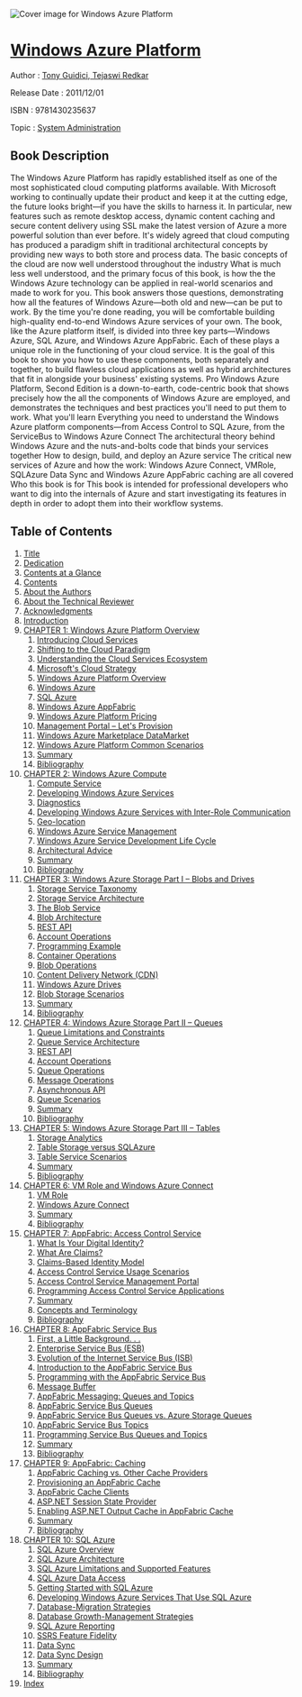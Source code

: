 ![Cover image for Windows Azure Platform](https://imgdetail.ebookreading.net/cover/cover/system_admin/EB9781430235637.jpg)

[Windows Azure Platform](https://ebookreading.net/view/book/Windows+Azure+Platform-EB9781430235637_1.html "Windows Azure Platform")
====================================================================================================================

Author : [Tony Guidici](https://ebookreading.net/search/author/Tony+Guidici),[ Tejaswi Redkar](https://ebookreading.net/search/author/+Tejaswi+Redkar)

Release Date : 2011/12/01

ISBN : 9781430235637

Topic : [System Administration](https://ebookreading.net/search/category/system-administration)

Book Description
-----------------

The Windows Azure Platform has rapidly established itself as one of the most sophisticated cloud computing platforms available. With Microsoft working to continually update their product and keep it at the cutting edge, the future looks bright—if you have the skills to harness it. In particular, new features such as remote desktop access, dynamic content caching and secure content delivery using SSL make the latest version of Azure a more powerful solution than ever before.
It's widely agreed that cloud computing has produced a paradigm shift in traditional architectural concepts by providing new ways to both store and process data. The basic concepts of the cloud are now well understood throughout the industry
What is much less well understood, and the primary focus of this book, is how the the Windows Azure technology can be applied in real-world scenarios and made to work for you. This book answers those questions, demonstrating how all the features of Windows Azure—both old and new—can be put to work.
By the time you're done reading, you will be comfortable building high-quality end-to-end Windows Azure services of your own. The book, like the Azure platform itself, is divided into three key parts—Windows Azure, SQL Azure, and Windows Azure AppFabric. Each of these plays a unique role in the functioning of your cloud service. It is the goal of this book to show you how to use these components, both separately and together, to build flawless cloud applications as well as hybrid architectures that fit in alongside your business' existing systems.
Pro Windows Azure Platform, Second Edition is a down-to-earth, code-centric book that shows precisely how the all the components of Windows Azure are employed, and demonstrates the techniques and best practices you'll need to put them to work.
What you'll learn
Everything you need to understand the Windows Azure platform components—from Access Control to SQL Azure, from the ServiceBus to Windows Azure Connect
The architectural theory behind Windows Azure and the nuts-and-bolts code that binds your services together
How to design, build, and deploy an Azure service
The critical new services of Azure and how the work: Windows Azure Connect, VMRole, SQLAzure Data Sync and Windows Azure AppFabric caching are all covered
Who this book is for
This book is intended for professional developers who want to dig into the internals of Azure and start investigating its features in depth in order to adopt them into their workflow systems.
              
Table of Contents
-----------------

1. [Title](https://ebookreading.net/view/book/Windows+Azure+Platform-EB9781430235637_2.html)
1. [Dedication](https://ebookreading.net/view/book/Windows+Azure+Platform-EB9781430235637_4.html)
1. [Contents at a Glance](https://ebookreading.net/view/book/Windows+Azure+Platform-EB9781430235637_5.html)
1. [Contents](https://ebookreading.net/view/book/Windows+Azure+Platform-EB9781430235637_6.html)
1. [About the Authors](https://ebookreading.net/view/book/Windows+Azure+Platform-EB9781430235637_7.html)
1. [About the Technical Reviewer](https://ebookreading.net/view/book/Windows+Azure+Platform-EB9781430235637_8.html)
1. [Acknowledgments](https://ebookreading.net/view/book/Windows+Azure+Platform-EB9781430235637_9.html)
1. [Introduction](https://ebookreading.net/view/book/Windows+Azure+Platform-EB9781430235637_10.html)
1. [CHAPTER 1: Windows Azure Platform Overview](https://ebookreading.net/view/book/Windows+Azure+Platform-EB9781430235637_11.html#ch1)
    1. [Introducing Cloud Services](https://ebookreading.net/view/book/Windows+Azure+Platform-EB9781430235637_11.html#introducing_cloud_s)
    1. [Shifting to the Cloud Paradigm](https://ebookreading.net/view/book/Windows+Azure+Platform-EB9781430235637_11.html#shifting_to_the_clo)
    1. [Understanding the Cloud Services Ecosystem](https://ebookreading.net/view/book/Windows+Azure+Platform-EB9781430235637_11.html#understanding_the_c)
    1. [Microsoft&#39;s Cloud Strategy](https://ebookreading.net/view/book/Windows+Azure+Platform-EB9781430235637_11.html#microsofts_cloud_st)
    1. [Windows Azure Platform Overview](https://ebookreading.net/view/book/Windows+Azure+Platform-EB9781430235637_11.html#windows_azure_platf)
    1. [Windows Azure](https://ebookreading.net/view/book/Windows+Azure+Platform-EB9781430235637_11.html#windows_azure)
    1. [SQL Azure](https://ebookreading.net/view/book/Windows+Azure+Platform-EB9781430235637_11.html#sql_azure)
    1. [Windows Azure AppFabric](https://ebookreading.net/view/book/Windows+Azure+Platform-EB9781430235637_11.html#windows_azure_appfa)
    1. [Windows Azure Platform Pricing](https://ebookreading.net/view/book/Windows+Azure+Platform-EB9781430235637_11.html#windows_azure_platf)
    1. [Management Portal – Let&#39;s Provision](https://ebookreading.net/view/book/Windows+Azure+Platform-EB9781430235637_11.html#management_portal_l)
    1. [Windows Azure Marketplace DataMarket](https://ebookreading.net/view/book/Windows+Azure+Platform-EB9781430235637_11.html#windows_azure_marke)
    1. [Windows Azure Platform Common Scenarios](https://ebookreading.net/view/book/Windows+Azure+Platform-EB9781430235637_11.html#windows_azure_platf)
    1. [Summary](https://ebookreading.net/view/book/Windows+Azure+Platform-EB9781430235637_11.html#summary)
    1. [Bibliography](https://ebookreading.net/view/book/Windows+Azure+Platform-EB9781430235637_11.html#bibliography)
1. [CHAPTER 2: Windows Azure Compute](https://ebookreading.net/view/book/Windows+Azure+Platform-EB9781430235637_12.html#ch2)
    1. [Compute Service](https://ebookreading.net/view/book/Windows+Azure+Platform-EB9781430235637_12.html#compute_service)
    1. [Developing Windows Azure Services](https://ebookreading.net/view/book/Windows+Azure+Platform-EB9781430235637_12.html#developing_windows_)
    1. [Diagnostics](https://ebookreading.net/view/book/Windows+Azure+Platform-EB9781430235637_12.html#diagnostics)
    1. [Developing Windows Azure Services with Inter-Role Communication](https://ebookreading.net/view/book/Windows+Azure+Platform-EB9781430235637_12.html#developing_windows_)
    1. [Geo-location](https://ebookreading.net/view/book/Windows+Azure+Platform-EB9781430235637_12.html#geolocation)
    1. [Windows Azure Service Management](https://ebookreading.net/view/book/Windows+Azure+Platform-EB9781430235637_12.html#windows_azure_servi)
    1. [Windows Azure Service Development Life Cycle](https://ebookreading.net/view/book/Windows+Azure+Platform-EB9781430235637_12.html#windows_azure_servi)
    1. [Architectural Advice](https://ebookreading.net/view/book/Windows+Azure+Platform-EB9781430235637_12.html#architectural_advic)
    1. [Summary](https://ebookreading.net/view/book/Windows+Azure+Platform-EB9781430235637_12.html#summary)
    1. [Bibliography](https://ebookreading.net/view/book/Windows+Azure+Platform-EB9781430235637_12.html#bibliography1)
1. [CHAPTER 3: Windows Azure Storage Part I – Blobs and Drives](https://ebookreading.net/view/book/Windows+Azure+Platform-EB9781430235637_13.html#ch03)
    1. [Storage Service Taxonomy](https://ebookreading.net/view/book/Windows+Azure+Platform-EB9781430235637_13.html#storage_service_tax)
    1. [Storage Service Architecture](https://ebookreading.net/view/book/Windows+Azure+Platform-EB9781430235637_13.html#storage_service_arc)
    1. [The Blob Service](https://ebookreading.net/view/book/Windows+Azure+Platform-EB9781430235637_13.html#the_blob_service)
    1. [Blob Architecture](https://ebookreading.net/view/book/Windows+Azure+Platform-EB9781430235637_13.html#blob_architecture)
    1. [REST API](https://ebookreading.net/view/book/Windows+Azure+Platform-EB9781430235637_13.html#rest_api)
    1. [Account Operations](https://ebookreading.net/view/book/Windows+Azure+Platform-EB9781430235637_13.html#account_operations)
    1. [Programming Example](https://ebookreading.net/view/book/Windows+Azure+Platform-EB9781430235637_13.html#programming_example)
    1. [Container Operations](https://ebookreading.net/view/book/Windows+Azure+Platform-EB9781430235637_13.html#container_operation)
    1. [Blob Operations](https://ebookreading.net/view/book/Windows+Azure+Platform-EB9781430235637_13.html#blob_operations)
    1. [Content Delivery Network (CDN)](https://ebookreading.net/view/book/Windows+Azure+Platform-EB9781430235637_13.html#content_delivery_ne)
    1. [Windows Azure Drives](https://ebookreading.net/view/book/Windows+Azure+Platform-EB9781430235637_13.html#windows_azure_drive)
    1. [Blob Storage Scenarios](https://ebookreading.net/view/book/Windows+Azure+Platform-EB9781430235637_13.html#blob_storage_scenar)
    1. [Summary](https://ebookreading.net/view/book/Windows+Azure+Platform-EB9781430235637_13.html#summary1)
    1. [Bibliography](https://ebookreading.net/view/book/Windows+Azure+Platform-EB9781430235637_13.html#bibliography2)
1. [CHAPTER 4: Windows Azure Storage Part II – Queues](https://ebookreading.net/view/book/Windows+Azure+Platform-EB9781430235637_14.html#ch4)
    1. [Queue Limitations and Constraints](https://ebookreading.net/view/book/Windows+Azure+Platform-EB9781430235637_14.html#queue_limitations_a)
    1. [Queue Service Architecture](https://ebookreading.net/view/book/Windows+Azure+Platform-EB9781430235637_14.html#queue_service_archi)
    1. [REST API](https://ebookreading.net/view/book/Windows+Azure+Platform-EB9781430235637_14.html#rest_api1)
    1. [Account Operations](https://ebookreading.net/view/book/Windows+Azure+Platform-EB9781430235637_14.html#account_operations1)
    1. [Queue Operations](https://ebookreading.net/view/book/Windows+Azure+Platform-EB9781430235637_14.html#queue_operations)
    1. [Message Operations](https://ebookreading.net/view/book/Windows+Azure+Platform-EB9781430235637_14.html#message_operations)
    1. [Asynchronous API](https://ebookreading.net/view/book/Windows+Azure+Platform-EB9781430235637_14.html#asynchronous_api)
    1. [Queue Scenarios](https://ebookreading.net/view/book/Windows+Azure+Platform-EB9781430235637_14.html#queue_scenarios)
    1. [Summary](https://ebookreading.net/view/book/Windows+Azure+Platform-EB9781430235637_14.html#summary2)
    1. [Bibliography](https://ebookreading.net/view/book/Windows+Azure+Platform-EB9781430235637_14.html#bibliography3)
1. [CHAPTER 5: Windows Azure Storage Part III – Tables](https://ebookreading.net/view/book/Windows+Azure+Platform-EB9781430235637_15.html#ch5)
    1. [Storage Analytics](https://ebookreading.net/view/book/Windows+Azure+Platform-EB9781430235637_15.html#storage_analytics)
    1. [Table Storage versus SQLAzure](https://ebookreading.net/view/book/Windows+Azure+Platform-EB9781430235637_15.html#table_storage_versu)
    1. [Table Service Scenarios](https://ebookreading.net/view/book/Windows+Azure+Platform-EB9781430235637_15.html#table_service_scena)
    1. [Summary](https://ebookreading.net/view/book/Windows+Azure+Platform-EB9781430235637_15.html#summary3)
    1. [Bibliography](https://ebookreading.net/view/book/Windows+Azure+Platform-EB9781430235637_15.html#bibliography4)
1. [CHAPTER 6: VM Role and Windows Azure Connect](https://ebookreading.net/view/book/Windows+Azure+Platform-EB9781430235637_16.html#ch6)
    1. [VM Role](https://ebookreading.net/view/book/Windows+Azure+Platform-EB9781430235637_16.html#vm_role)
    1. [Windows Azure Connect](https://ebookreading.net/view/book/Windows+Azure+Platform-EB9781430235637_16.html#windows_azure_conne)
    1. [Summary](https://ebookreading.net/view/book/Windows+Azure+Platform-EB9781430235637_16.html#summary4)
    1. [Bibliography](https://ebookreading.net/view/book/Windows+Azure+Platform-EB9781430235637_16.html#bibliography5)
1. [CHAPTER 7: AppFabric: Access Control Service](https://ebookreading.net/view/book/Windows+Azure+Platform-EB9781430235637_17.html#ch7)
    1. [What Is Your Digital Identity?](https://ebookreading.net/view/book/Windows+Azure+Platform-EB9781430235637_17.html#what_is_your_digita)
    1. [What Are Claims?](https://ebookreading.net/view/book/Windows+Azure+Platform-EB9781430235637_17.html#what_are_claims)
    1. [Claims-Based Identity Model](https://ebookreading.net/view/book/Windows+Azure+Platform-EB9781430235637_17.html#claimsbased_identit)
    1. [Access Control Service Usage Scenarios](https://ebookreading.net/view/book/Windows+Azure+Platform-EB9781430235637_17.html#access_control_serv)
    1. [Access Control Service Management Portal](https://ebookreading.net/view/book/Windows+Azure+Platform-EB9781430235637_17.html#access_control_serv)
    1. [Programming Access Control Service Applications](https://ebookreading.net/view/book/Windows+Azure+Platform-EB9781430235637_17.html#programming_access_)
    1. [Summary](https://ebookreading.net/view/book/Windows+Azure+Platform-EB9781430235637_17.html#summary5)
    1. [Concepts and Terminology](https://ebookreading.net/view/book/Windows+Azure+Platform-EB9781430235637_17.html#concepts_and_termin)
    1. [Bibliography](https://ebookreading.net/view/book/Windows+Azure+Platform-EB9781430235637_17.html#bibliography6)
1. [CHAPTER 8: AppFabric Service Bus](https://ebookreading.net/view/book/Windows+Azure+Platform-EB9781430235637_18.html#ch8)
    1. [First, a Little Background. . .](https://ebookreading.net/view/book/Windows+Azure+Platform-EB9781430235637_18.html#first_a_little_back)
    1. [Enterprise Service Bus (ESB)](https://ebookreading.net/view/book/Windows+Azure+Platform-EB9781430235637_18.html#enterprise_service_)
    1. [Evolution of the Internet Service Bus (ISB)](https://ebookreading.net/view/book/Windows+Azure+Platform-EB9781430235637_18.html#evolution_of_the_in)
    1. [Introduction to the AppFabric Service Bus](https://ebookreading.net/view/book/Windows+Azure+Platform-EB9781430235637_18.html#introduction_to_the)
    1. [Programming with the AppFabric Service Bus](https://ebookreading.net/view/book/Windows+Azure+Platform-EB9781430235637_18.html#programming_with_th)
    1. [Message Buffer](https://ebookreading.net/view/book/Windows+Azure+Platform-EB9781430235637_18.html#message_buffer1)
    1. [AppFabric Messaging: Queues and Topics](https://ebookreading.net/view/book/Windows+Azure+Platform-EB9781430235637_18.html#appfabric_messaging)
    1. [AppFabric Service Bus Queues](https://ebookreading.net/view/book/Windows+Azure+Platform-EB9781430235637_18.html#appfabric_service_b)
    1. [AppFabric Service Bus Queues vs. Azure Storage Queues](https://ebookreading.net/view/book/Windows+Azure+Platform-EB9781430235637_18.html#appfabric_service_b)
    1. [AppFabric Service Bus Topics](https://ebookreading.net/view/book/Windows+Azure+Platform-EB9781430235637_18.html#appfabric_service_b)
    1. [Programming Service Bus Queues and Topics](https://ebookreading.net/view/book/Windows+Azure+Platform-EB9781430235637_18.html#programming_service)
    1. [Summary](https://ebookreading.net/view/book/Windows+Azure+Platform-EB9781430235637_18.html#summary6)
    1. [Bibliography](https://ebookreading.net/view/book/Windows+Azure+Platform-EB9781430235637_18.html#bibliography7)
1. [CHAPTER 9: AppFabric: Caching](https://ebookreading.net/view/book/Windows+Azure+Platform-EB9781430235637_19.html#ch9)
    1. [AppFabric Caching vs. Other Cache Providers](https://ebookreading.net/view/book/Windows+Azure+Platform-EB9781430235637_19.html#appfabric_caching_v)
    1. [Provisioning an AppFabric Cache](https://ebookreading.net/view/book/Windows+Azure+Platform-EB9781430235637_19.html#provisioning_an_app)
    1. [AppFabric Cache Clients](https://ebookreading.net/view/book/Windows+Azure+Platform-EB9781430235637_19.html#appfabric_cache_cli)
    1. [ASP.NET Session State Provider](https://ebookreading.net/view/book/Windows+Azure+Platform-EB9781430235637_19.html#aspnet_session_stat)
    1. [Enabling ASP.NET Output Cache in AppFabric Cache](https://ebookreading.net/view/book/Windows+Azure+Platform-EB9781430235637_19.html#enabling_aspnet_out)
    1. [Summary](https://ebookreading.net/view/book/Windows+Azure+Platform-EB9781430235637_19.html#summary7)
    1. [Bibliography](https://ebookreading.net/view/book/Windows+Azure+Platform-EB9781430235637_19.html#bibliography8)
1. [CHAPTER 10: SQL Azure](https://ebookreading.net/view/book/Windows+Azure+Platform-EB9781430235637_20.html#ch10)
    1. [SQL Azure Overview](https://ebookreading.net/view/book/Windows+Azure+Platform-EB9781430235637_20.html#sql_azure_overview)
    1. [SQL Azure Architecture](https://ebookreading.net/view/book/Windows+Azure+Platform-EB9781430235637_20.html#sql_azure_architect)
    1. [SQL Azure Limitations and Supported Features](https://ebookreading.net/view/book/Windows+Azure+Platform-EB9781430235637_20.html#sql_azure_limitatio)
    1. [SQL Azure Data Access](https://ebookreading.net/view/book/Windows+Azure+Platform-EB9781430235637_20.html#sql_azure_data_acce)
    1. [Getting Started with SQL Azure](https://ebookreading.net/view/book/Windows+Azure+Platform-EB9781430235637_20.html#getting_started_wit)
    1. [Developing Windows Azure Services That Use SQL Azure](https://ebookreading.net/view/book/Windows+Azure+Platform-EB9781430235637_20.html#developing_windows_)
    1. [Database-Migration Strategies](https://ebookreading.net/view/book/Windows+Azure+Platform-EB9781430235637_20.html#databasemigration_s)
    1. [Database Growth-Management Strategies](https://ebookreading.net/view/book/Windows+Azure+Platform-EB9781430235637_20.html#database_growthmana)
    1. [SQL Azure Reporting](https://ebookreading.net/view/book/Windows+Azure+Platform-EB9781430235637_20.html#sql_azure_reporting)
    1. [SSRS Feature Fidelity](https://ebookreading.net/view/book/Windows+Azure+Platform-EB9781430235637_20.html#ssrs_feature_fideli)
    1. [Data Sync](https://ebookreading.net/view/book/Windows+Azure+Platform-EB9781430235637_20.html#data_sync)
    1. [Data Sync Design](https://ebookreading.net/view/book/Windows+Azure+Platform-EB9781430235637_20.html#data_sync_design)
    1. [Summary](https://ebookreading.net/view/book/Windows+Azure+Platform-EB9781430235637_20.html#summary8)
    1. [Bibliography](https://ebookreading.net/view/book/Windows+Azure+Platform-EB9781430235637_20.html#bibliography9)
1. [Index](https://ebookreading.net/view/book/Windows+Azure+Platform-EB9781430235637_21.html#index)

